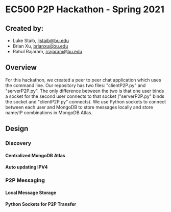 # EC500 P2P Hackathon - Spring 2021
## Created by:
- Luke Staib, ljstaib@bu.edu
- Brian Xu, brianxu@bu.edu
- Rahul Rajaram, rrajaram@bu.edu

## Overview

For this hackathon, we created a peer to peer chat application which uses the command line. Our repository has two files: "clientP2P.py" and "serverP2P.py". The only difference between the two is that one user binds a socket for the second user connects to that socket ("serverP2P.py" binds the socket and "clientP2P.py" connects). We use Python sockets to connect between each user and MongoDB to store messages locally and store name/IP combinations in MongoDB Atlas.

## Design

### Discovery

#### Centralized MongoDB Atlas

#### Auto updating IPV4

### P2P Messaging

#### Local Message Storage

#### Python Sockets for P2P Transfer
